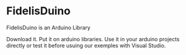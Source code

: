 # FidelisDuino
FidelisDuino is an Arduino Library

Download it.
Put it on arduino libraries.
Use it in your arduino projects directly or test it before usuing our exemples with Visual Studio.